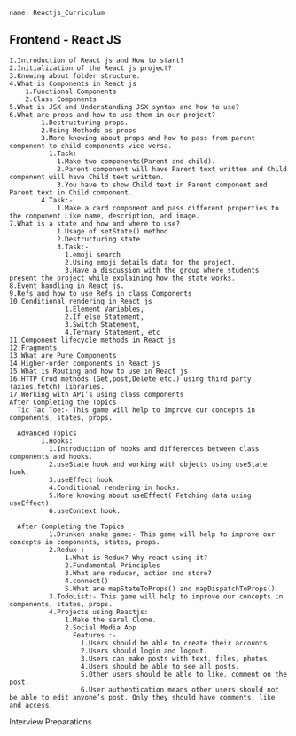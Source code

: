 ```ngMeta
name: Reactjs_Curriculum
```     
       
## Frontend - React JS

    1.Introduction of React js and How to start?
    2.Initialization of the React js project?
    3.Knowing about folder structure.
    4.What is Components in React js
        1.Functional Components
        2.Class Components
    5.What is JSX and Understanding JSX syntax and how to use?
    6.What are props and how to use them in our project?
            1.Destructuring props.
            2.Using Methods as props
            3.More knowing about props and how to pass from parent component to child components vice versa.
              1.Task:-
                1.Make two components(Parent and child).
                2.Parent component will have Parent text written and Child component will have Child text written.
                3.You have to show Child text in Parent component and Parent text in Child component.
            4.Task:-
                1.Make a card component and pass different properties to the component Like name, description, and image.
    7.What is a state and how and where to use?
                1.Usage of setState() method
                2.Destructuring state
                3.Task:-
                  1.emoji search
                  2.Using emoji details data for the project.
                  3.Have a discussion with the group where students present the project while explaining how the state works.
    8.Event handling in React js.
    9.Refs and how to use Refs in class Components
    10.Conditional rendering in React js
                  1.Element Variables,
                  2.If else Statement,
                  3.Switch Statement,
                  4.Ternary Statement, etc
    11.Component lifecycle methods in React js
    12.Fragments
    13.What are Pure Components
    14.Higher-order components in React js
    15.What is Routing and how to use in React js
    16.HTTP Crud methods (Get,post,Delete etc.) using third party (axios,fetch) libraries.
    17.Working with API’s using class components
    After Completing the Topics
      Tic Tac Toe:- This game will help to improve our concepts in components, states, props.

      Advanced Topics
            1.Hooks:
              1.Introduction of hooks and differences between class components and hooks.
              2.useState hook and working with objects using useState hook.
              3.useEffect hook
              4.Conditional rendering in hooks.
              5.More knowing about useEffect( Fetching data using useEffect).
              6.useContext hook.
          
      After Completing the Topics
              1.Drunken snake game:- This game will help to improve our concepts in components, states, props.
              2.Redux :
                  1.What is Redux? Why react using it?
                  2.Fundamental Principles
                  3.What are reducer, action and store?
                  4.connect()
                  5.What are mapStateToProps() and mapDispatchToProps().
              3.TodoList:- This game will help to improve our concepts in components, states, props.
              4.Projects using Reactjs:
                  1.Make the saral Clone.
                  2.Social Media App 
                    Features :-
                      1.Users should be able to create their accounts.
                      2.Users should login and logout.
                      3.Users can make posts with text, files, photos.
                      4.Users should be able to see all posts.
                      5.Other users should be able to like, comment on the post.
                      6.User authentication means other users should not be able to edit anyone’s post. Only they should have comments, like and access.
Interview Preparations

